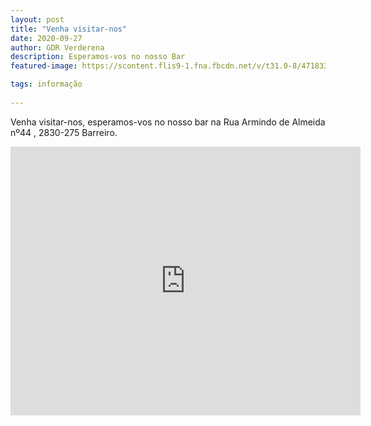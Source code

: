 ```yaml
---
layout: post
title: "Venha visitar-nos"
date: 2020-09-27
author: GDR Verderena
description: Esperamos-vos no nosso Bar
featured-image: https://scontent.flis9-1.fna.fbcdn.net/v/t31.0-8/471833_360970347268968_642224037_o.jpg?_nc_cat=111&_nc_sid=09cbfe&_nc_eui2=AeHRZsvexVAZogJm5FxNRNlvIPHMSWlJzmEg8cxJaUnOYRpIwJgwLLJNwcjZPlvSJ9AMwrxJKj7boFVpLbMyk0J3&_nc_ohc=aqO66Nm-PuMAX_yw89Z&_nc_ht=scontent.flis9-1.fna&oh=694740ec9cb8996e813ad3407ab7ebd6&oe=5F966833

tags: informação
 
---
```



 Venha visitar-nos, esperamos-vos no nosso bar na Rua Armindo de Almeida nº44 , 2830-275 Barreiro.






<iframe src="https://www.facebook.com/plugins/video.php?href=https%3A%2F%2Fwww.facebook.com%2Fverderena.grupodesportivo%2Fvideos%2F246427593472962%2F&show_text=1&width=560" width="560" height="430" style="border:none;overflow:hidden" scrolling="no" frameborder="0" allowTransparency="true" allow="encrypted-media" allowFullScreen="true"></iframe>
